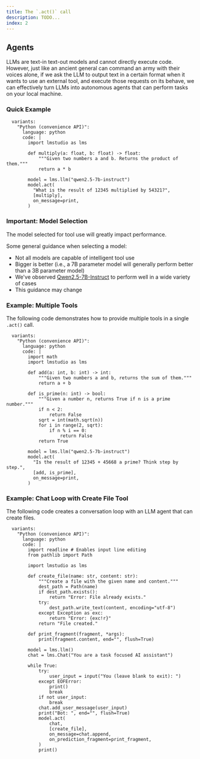 ```yaml
---
title: The `.act()` call
description: TODO...
index: 2
---
```


## Agents

LLMs are text-in text-out models and cannot directly execute code. However, just like an ancient general can command an army with their voices alone, if we ask the LLM to output text in a certain format when it wants to use an external tool, and execute those requests on its behave, we can effectively turn LLMs into autonomous agents that can perform tasks on your local machine.

### Quick Example

```lms_code_snippet
  variants:
    "Python (convenience API)":
      language: python
      code: |
        import lmstudio as lms

        def multiply(a: float, b: float) -> float:
            """Given two numbers a and b. Returns the product of them."""
            return a * b

        model = lms.llm("qwen2.5-7b-instruct")
        model.act(
          "What is the result of 12345 multiplied by 54321?",
          [multiply],
          on_message=print,
        )
```

### Important: Model Selection

The model selected for tool use will greatly impact performance.

Some general guidance when selecting a model:

- Not all models are capable of intelligent tool use
- Bigger is better (i.e., a 7B parameter model will generally perform better than a 3B parameter model)
- We've observed [Qwen2.5-7B-Instruct](https://model.lmstudio.ai/download/lmstudio-community/Qwen2.5-7B-Instruct-GGUF) to perform well in a wide variety of cases
- This guidance may change

### Example: Multiple Tools

The following code demonstrates how to provide multiple tools in a single `.act()` call.

```lms_code_snippet
  variants:
    "Python (convenience API)":
      language: python
      code: |
        import math
        import lmstudio as lms

        def add(a: int, b: int) -> int:
            """Given two numbers a and b, returns the sum of them."""
            return a + b

        def is_prime(n: int) -> bool:
            """Given a number n, returns True if n is a prime number."""
            if n < 2:
                return False
            sqrt = int(math.sqrt(n))
            for i in range(2, sqrt):
                if n % i == 0:
                    return False
            return True

        model = lms.llm("qwen2.5-7b-instruct")
        model.act(
          "Is the result of 12345 + 45668 a prime? Think step by step.",
          [add, is_prime],
          on_message=print,
        )
```

### Example: Chat Loop with Create File Tool

The following code creates a conversation loop with an LLM agent that can create files.

```lms_code_snippet
  variants:
    "Python (convenience API)":
      language: python
      code: |
        import readline # Enables input line editing
        from pathlib import Path

        import lmstudio as lms

        def create_file(name: str, content: str):
            """Create a file with the given name and content."""
            dest_path = Path(name)
            if dest_path.exists():
                return "Error: File already exists."
            try:
                dest_path.write_text(content, encoding="utf-8")
            except Exception as exc:
                return "Error: {exc!r}"
            return "File created."

        def print_fragment(fragment, *args):
            print(fragment.content, end="", flush=True)

        model = lms.llm()
        chat = lms.Chat("You are a task focused AI assistant")

        while True:
            try:
                user_input = input("You (leave blank to exit): ")
            except EOFError:
                print()
                break
            if not user_input:
                break
            chat.add_user_message(user_input)
            print("Bot: ", end="", flush=True)
            model.act(
                chat,
                [create_file],
                on_message=chat.append,
                on_prediction_fragment=print_fragment,
            )
            print()

```
